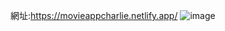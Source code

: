 網址:https://movieappcharlie.netlify.app/
![image](https://github.com/a31810577/movie.github.io/assets/136049738/91a07ab6-e6ef-463b-8241-c110c940035c)

